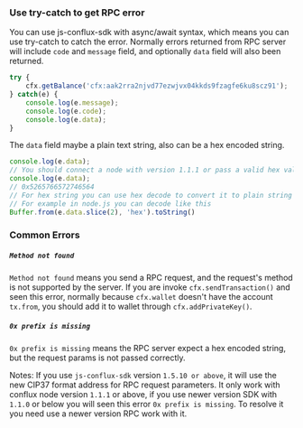 
### Use try-catch to get RPC error
You can use js-conflux-sdk with async/await syntax, which means you can use try-catch to catch the error.
Normally errors returned from RPC server will include `code` and `message` field, and optionally `data` field will 
also been returned.

```js
try {
    cfx.getBalance('cfx:aak2rra2njvd77ezwjvx04kkds9fzagfe6ku8scz91');
} catch(e) {
    console.log(e.message);
    console.log(e.code);
    console.log(e.data);
}
```
The `data` field maybe a plain text string, also can be a hex encoded string.

```js
console.log(e.data);
// You should connect a node with version 1.1.1 or pass a valid hex value
console.log(e.data);
// 0x5265766572746564
// For hex string you can use hex decode to convert it to plain string
// For example in node.js you can decode like this
Buffer.from(e.data.slice(2), 'hex').toString()
```

### Common Errors

##### `Method not found`
`Method not found` means you send a RPC request, and the request's method is not supported by the server.
If you are invoke `cfx.sendTransaction()` and seen this error, normally because `cfx.wallet` doesn't have 
the account `tx.from`, you should add it to wallet through `cfx.addPrivateKey()`.


##### `0x prefix is missing`
`0x prefix is missing` means the RPC server expect a hex encoded string, but the request params is not passed correctly.

Notes: If you use `js-conflux-sdk` version `1.5.10 or above`, it will use the new CIP37 format address for RPC request parameters.
It only work with conflux node version `1.1.1` or above, if you use newer version SDK with `1.1.0` or below you will seen this error 
`0x prefix is missing`. To resolve it you need use a newer version RPC work with it.